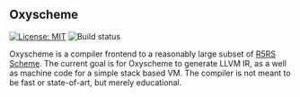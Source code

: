 ## Oxyscheme

[![License: MIT](https://img.shields.io/badge/License-MIT-yellow.svg)](https://opensource.org/licenses/MIT)
![Build status](https://img.shields.io/github/workflow/status/sayantangkhan/oxyscheme/Continuous%20integration)

Oxyscheme is a compiler frontend to a reasonably large subset of [R5RS Scheme](https://schemers.org/Documents/Standards/R5RS/r5rs.pdf).
The current goal is for Oxyscheme to generate LLVM IR, as a well as machine code for a simple stack based VM. The compiler is not meant
to be fast or state-of-art, but merely educational.
